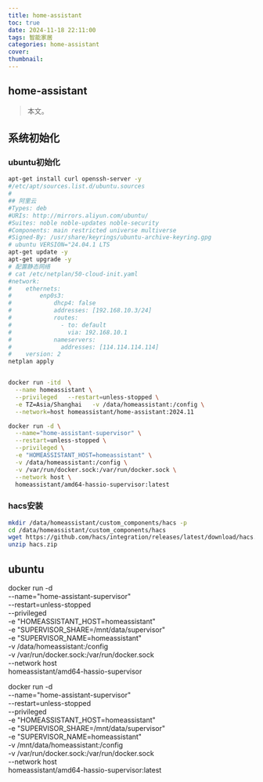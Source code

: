 ```yaml
---
title: home-assistant
toc: true
date: 2024-11-18 22:11:00
tags: 智能家居
categories: home-assistant
cover:
thumbnail:
---
```


## home-assistant

> 本文。

<!--more-->

## 系统初始化  
### ubuntu初始化
```bash
apt-get install curl openssh-server -y
#/etc/apt/sources.list.d/ubuntu.sources
#
## 阿里云
#Types: deb
#URIs: http://mirrors.aliyun.com/ubuntu/
#Suites: noble noble-updates noble-security
#Components: main restricted universe multiverse
#Signed-By: /usr/share/keyrings/ubuntu-archive-keyring.gpg
# ubuntu VERSION="24.04.1 LTS
apt-get update -y
apt-get upgrade -y
# 配置静态网络
# cat /etc/netplan/50-cloud-init.yaml
#network:
#    ethernets:
#        enp0s3:
#            dhcp4: false
#            addresses: [192.168.10.3/24]
#            routes:
#              - to: default
#                via: 192.168.10.1
#            nameservers:
#              addresses: [114.114.114.114]
#    version: 2
netplan apply


docker run -itd  \
  --name homeassistant \
  --privileged   --restart=unless-stopped \
  -e TZ=Asia/Shanghai   -v /data/homeassistant:/config \
  --network=host homeassistant/home-assistant:2024.11

docker run -d \
  --name="home-assistant-supervisor" \
  --restart=unless-stopped \
  --privileged \
  -e "HOMEASSISTANT_HOST=homeassistant" \
  -v /data/homeassistant:/config \
  -v /var/run/docker.sock:/var/run/docker.sock \
  --network host \
  homeassistant/amd64-hassio-supervisor:latest
```
### hacs安装  
```bash
mkdir /data/homeassistant/custom_components/hacs -p
cd /data/homeassistant/custom_components/hacs
wget https://github.com/hacs/integration/releases/latest/download/hacs.zip
unzip hacs.zip
```

## ubuntu


docker run -d \
--name="home-assistant-supervisor" \
--restart=unless-stopped \
--privileged \
-e "HOMEASSISTANT_HOST=homeassistant" \
-e "SUPERVISOR_SHARE=/mnt/data/supervisor" \
-e "SUPERVISOR_NAME=homeassistant" \
-v /data/homeassistant:/config \
-v /var/run/docker.sock:/var/run/docker.sock \
--network host \
homeassistant/amd64-hassio-supervisor


docker run -d \
--name="home-assistant-supervisor" \
--restart=unless-stopped \
--privileged \
-e "HOMEASSISTANT_HOST=homeassistant" \
-e "SUPERVISOR_SHARE=/mnt/data/supervisor" \
-e "SUPERVISOR_NAME=homeassistant" \
-v /mnt/data/homeassistant:/config \
-v /var/run/docker.sock:/var/run/docker.sock \
--network host \
homeassistant/amd64-hassio-supervisor:latest